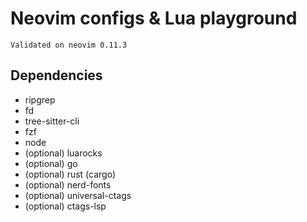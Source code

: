 # Neovim configs & Lua playground

```
Validated on neovim 0.11.3
```

## Dependencies

- ripgrep
- fd
- tree-sitter-cli
- fzf
- node
- (optional) luarocks
- (optional) go
- (optional) rust (cargo)
- (optional) nerd-fonts
- (optional) universal-ctags
- (optional) ctags-lsp
